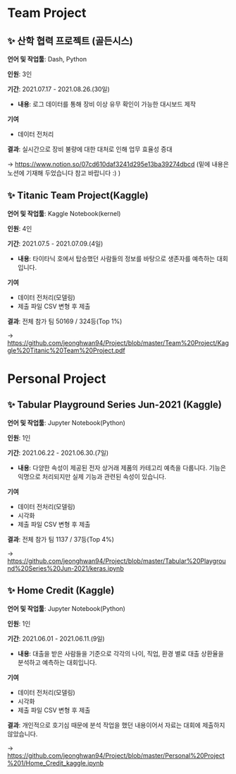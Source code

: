 # Team Project #
## ✨ **산학 협력 프로젝트 (골든시스)**  

**언어 및 작업툴**: Dash, Python

**인원**: 3인  

**기간**: 2021.07.17 - 2021.08.26.(30일)

 - **내용**: 로그 데이터를 통해 장비 이상 유무 확인이 가능한 대시보드 제작

**기여**
- 데이터 전처리 

**결과**: 실시간으로 장비 불량에 대한 대처로 인해 업무 효율성 증대

→ https://www.notion.so/07cd610daf3241d295e13ba39274dbcd
(밑에 내용은 노션에 기재해 두었습니다 참고 바랍니다 :) )


## ✨ **Titanic Team Project(Kaggle)**  

**언어 및 작업툴**: Kaggle Notebook(kernel)

**인원**: 4인  

**기간**: 2021.07.5 - 2021.07.09.(4일)

- **내용**: 타이타닉 호에서 탑승했던 사람들의 정보를 바탕으로 생존자를 예측하는 대회입니다.

**기여**
- 데이터 전처리(모델링)
- 제출 파일 CSV 변형 후 제출  

**결과**: 전체 참가 팀 50169 / 324등(Top 1%)

→ https://github.com/jeonghwan94/Project/blob/master/Team%20Project/Kaggle%20Titanic%20Team%20Project.pdf


# Personal Project #

## ✨ **Tabular Playground Series Jun-2021 (Kaggle)**  

**언어 및 작업툴**: Jupyter Notebook(Python)

**인원**: 1인  

**기간**: 2021.06.22 - 2021.06.30.(7일)  

 - **내용**: 다양한 속성이 제공된 전자 상거래 제품의 카테고리 예측을 다룹니다. 기능은 익명으로 처리되지만 실제 기능과 관련된 속성이 있습니다.

**기여**
- 데이터 전처리(모델링)
- 시각화
- 제출 파일 CSV 변형 후 제출  

**결과**: 전체 참가 팀 1137 / 37등(Top 4%)

→ https://github.com/jeonghwan94/Project/blob/master/Tabular%20Playground%20Series%20Jun-2021/keras.ipynb
<br>

## ✨ **Home Credit (Kaggle)**  

**언어 및 작업툴**: Jupyter Notebook(Python)

**인원**: 1인  

**기간**: 2021.06.01 - 2021.06.11.(9일)

 - **내용**: 대출을 받은 사람들을 기준으로 각각의 나이, 직업, 환경 별로 대출 상환율을 분석하고 예측하는 대회입니다.

**기여**
- 데이터 전처리(모델링)
- 시각화
- 제출 파일 CSV 변형 후 제출  

**결과**: 개인적으로 호기심 때문에 분석 작업을 했던 내용이어서 자료는 대회에 제출하지 않았습니다.

→ https://github.com/jeonghwan94/Project/blob/master/Personal%20Project%201/Home_Credit_kaggle.ipynb

<br>
 
